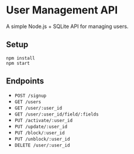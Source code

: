 
# User Management API

A simple Node.js + SQLite API for managing users.

## Setup

```
npm install
npm start
```

## Endpoints

- `POST /signup`
- `GET /users`
- `GET /user/:user_id`
- `GET /user/:user_id/field/:fields`
- `PUT /activate/:user_id`
- `PUT /update/:user_id`
- `PUT /block/:user_id`
- `PUT /unblock/:user_id`
- `DELETE /user/:user_id`
